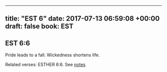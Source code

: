 
---
title: "EST 6"
date: 2017-07-13 06:59:08 +00:00
draft: false
book: EST
---

## EST 6:6

Pride leads to a fall. Wickedness shortens life.

Related verses: ESTHER 6:6. See [notes](https://my.bible.com/notes/2678257290612302713)

